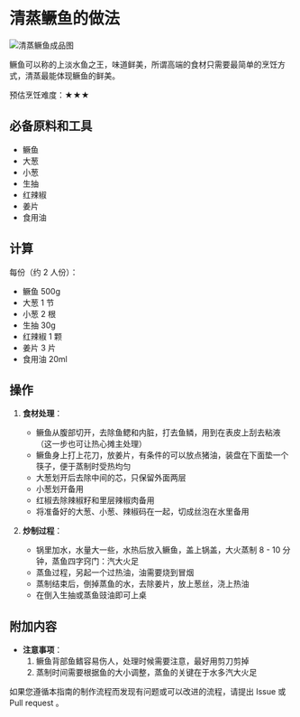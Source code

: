 # 清蒸鳜鱼的做法

![清蒸鳜鱼成品图](清蒸鳜鱼成品图.jpg)

鳜鱼可以称的上淡水鱼之王，味道鲜美，所谓高端的食材只需要最简单的烹饪方式，清蒸最能体现鳜鱼的鲜美。

预估烹饪难度：★★★

## 必备原料和工具

- 鳜鱼
- 大葱
- 小葱
- 生抽
- 红辣椒
- 姜片
- 食用油

## 计算

每份（约 2 人份）：

- 鳜鱼 500g
- 大葱 1 节
- 小葱 2 根
- 生抽 30g
- 红辣椒 1 颗
- 姜片 3 片
- 食用油 20ml

## 操作

1. **食材处理**：
   - 鳜鱼从腹部切开，去除鱼鳃和内脏，打去鱼鳞，用到在表皮上刮去粘液（这一步也可让热心摊主处理）
   - 鳜鱼身上打上花刀，放姜片，有条件的可以放点猪油，装盘在下面垫一个筷子，便于蒸制时受热均匀
   - 大葱划开后去除中间的芯，只保留外面两层
   - 小葱划开备用
   - 红椒去除辣椒籽和里层辣椒肉备用
   - 将准备好的大葱、小葱、辣椒码在一起，切成丝泡在水里备用

2. **炒制过程**：
   - 锅里加水，水量大一些，水热后放入鳜鱼，盖上锅盖，大火蒸制 8 - 10 分钟，蒸鱼四字窍门：汽大火足
   - 蒸鱼过程，另起一个过热油，油需要烧到冒烟
   - 蒸制结束后，倒掉蒸鱼的水，去除姜片，放上葱丝，浇上热油
   - 在倒入生抽或蒸鱼豉油即可上桌

## 附加内容

- **注意事项**：
  1. 鳜鱼背部鱼鳍容易伤人，处理时候需要注意，最好用剪刀剪掉
  2. 蒸制时间需要根据鱼的大小调整，蒸鱼的关键在于水多汽大火足

如果您遵循本指南的制作流程而发现有问题或可以改进的流程，请提出 Issue 或 Pull request 。
